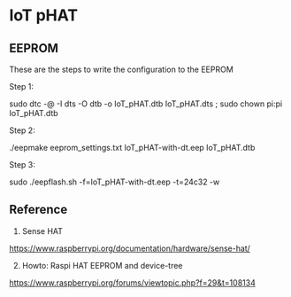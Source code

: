 # IoT pHAT

## EEPROM

These are the steps to write the configuration to the EEPROM

Step 1:

sudo dtc -@ -I dts -O dtb -o IoT_pHAT.dtb IoT_pHAT.dts ; sudo chown pi:pi IoT_pHAT.dtb

Step 2:

./eepmake eeprom_settings.txt IoT_pHAT-with-dt.eep IoT_pHAT.dtb

Step 3:

sudo ./eepflash.sh -f=IoT_pHAT-with-dt.eep -t=24c32 -w

## Reference

1. Sense HAT

https://www.raspberrypi.org/documentation/hardware/sense-hat/

2. Howto: Raspi HAT EEPROM and device-tree

https://www.raspberrypi.org/forums/viewtopic.php?f=29&t=108134
